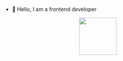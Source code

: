 - 👋 Hello, I am a frontend developer
<div align="center">
  <img src = "https://media.giphy.com/media/htWxTsfW1MyeuvgAb3/giphy.gif" width="100"/>
</div>

<!---
AAsipowich/AAsipowich is a ✨ special ✨ repository because its `README.md` (this file) appears on your GitHub profile.
You can click the Preview link to take a look at your changes.
--->
